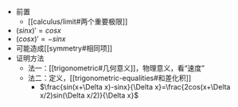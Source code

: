 - 前置
  - [[calculus/limit#两个重要极限]]
- $(sinx)'=cosx$
- $(cosx)'=-sinx$
- 可能造成[[symmetry#相同项]]
- 证明方法
  - 法一：[[trigonometric#几何意义]]，物理意义，看“速度”
  - 法二：定义，[[trigonometric-equalities#和差化积]]
    - $\frac{sin(x+\Delta x)-sinx}{\Delta x}=\frac{2cos(x+\Delta x/2)sin(\Delta x/2)}{\Delta x}$